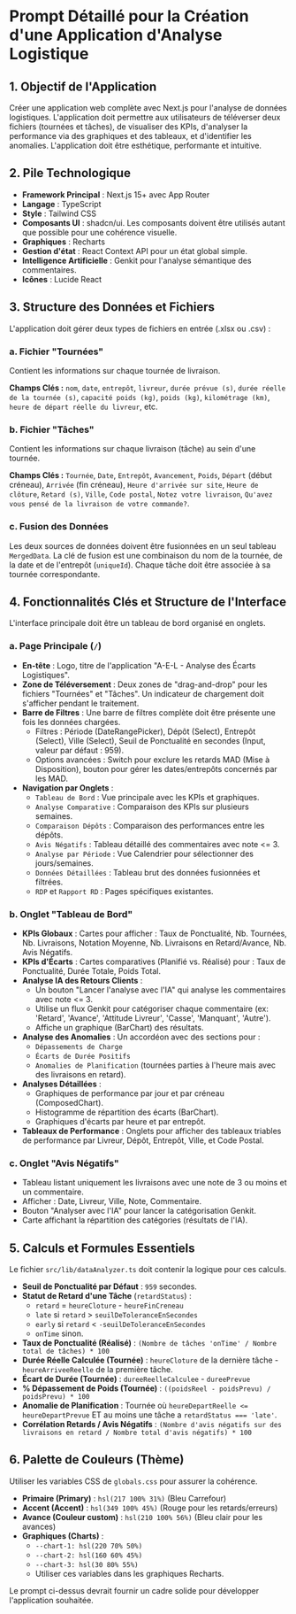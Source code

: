 # Prompt Détaillé pour la Création d'une Application d'Analyse Logistique

## 1. Objectif de l'Application

Créer une application web complète avec Next.js pour l'analyse de données logistiques. L'application doit permettre aux utilisateurs de téléverser deux fichiers (tournées et tâches), de visualiser des KPIs, d'analyser la performance via des graphiques et des tableaux, et d'identifier les anomalies. L'application doit être esthétique, performante et intuitive.

## 2. Pile Technologique

-   **Framework Principal** : Next.js 15+ avec App Router
-   **Langage** : TypeScript
-   **Style** : Tailwind CSS
-   **Composants UI** : shadcn/ui. Les composants doivent être utilisés autant que possible pour une cohérence visuelle.
-   **Graphiques** : Recharts
-   **Gestion d'état** : React Context API pour un état global simple.
-   **Intelligence Artificielle** : Genkit pour l'analyse sémantique des commentaires.
-   **Icônes** : Lucide React

## 3. Structure des Données et Fichiers

L'application doit gérer deux types de fichiers en entrée (.xlsx ou .csv) :

### a. Fichier "Tournées"

Contient les informations sur chaque tournée de livraison.

**Champs Clés :**
`nom`, `date`, `entrepôt`, `livreur`, `durée prévue (s)`, `durée réelle de la tournée (s)`, `capacité poids (kg)`, `poids (kg)`, `kilométrage (km)`, `heure de départ réelle du livreur`, etc.

### b. Fichier "Tâches"

Contient les informations sur chaque livraison (tâche) au sein d'une tournée.

**Champs Clés :**
`Tournée`, `Date`, `Entrepôt`, `Avancement`, `Poids`, `Départ` (début créneau), `Arrivée` (fin créneau), `Heure d'arrivée sur site`, `Heure de clôture`, `Retard (s)`, `Ville`, `Code postal`, `Notez votre livraison`, `Qu'avez vous pensé de la livraison de votre commande?`.

### c. Fusion des Données

Les deux sources de données doivent être fusionnées en un seul tableau `MergedData`. La clé de fusion est une combinaison du nom de la tournée, de la date et de l'entrepôt (`uniqueId`). Chaque tâche doit être associée à sa tournée correspondante.

## 4. Fonctionnalités Clés et Structure de l'Interface

L'interface principale doit être un tableau de bord organisé en onglets.

### a. Page Principale (`/`)

-   **En-tête** : Logo, titre de l'application "A-E-L - Analyse des Écarts Logistiques".
-   **Zone de Téléversement** : Deux zones de "drag-and-drop" pour les fichiers "Tournées" et "Tâches". Un indicateur de chargement doit s'afficher pendant le traitement.
-   **Barre de Filtres** : Une barre de filtres complète doit être présente une fois les données chargées.
    -   Filtres : Période (DateRangePicker), Dépôt (Select), Entrepôt (Select), Ville (Select), Seuil de Ponctualité en secondes (Input, valeur par défaut : 959).
    -   Options avancées : Switch pour exclure les retards MAD (Mise à Disposition), bouton pour gérer les dates/entrepôts concernés par les MAD.
-   **Navigation par Onglets** :
    -   `Tableau de Bord` : Vue principale avec les KPIs et graphiques.
    -   `Analyse Comparative` : Comparaison des KPIs sur plusieurs semaines.
    -   `Comparaison Dépôts` : Comparaison des performances entre les dépôts.
    -   `Avis Négatifs` : Tableau détaillé des commentaires avec note <= 3.
    -   `Analyse par Période` : Vue Calendrier pour sélectionner des jours/semaines.
    -   `Données Détaillées` : Tableau brut des données fusionnées et filtrées.
    -   `RDP` et `Rapport RD` : Pages spécifiques existantes.

### b. Onglet "Tableau de Bord"

-   **KPIs Globaux** : Cartes pour afficher : Taux de Ponctualité, Nb. Tournées, Nb. Livraisons, Notation Moyenne, Nb. Livraisons en Retard/Avance, Nb. Avis Négatifs.
-   **KPIs d'Écarts** : Cartes comparatives (Planifié vs. Réalisé) pour : Taux de Ponctualité, Durée Totale, Poids Total.
-   **Analyse IA des Retours Clients** :
    -   Un bouton "Lancer l'analyse avec l'IA" qui analyse les commentaires avec note <= 3.
    -   Utilise un flux Genkit pour catégoriser chaque commentaire (ex: 'Retard', 'Avance', 'Attitude Livreur', 'Casse', 'Manquant', 'Autre').
    -   Affiche un graphique (BarChart) des résultats.
-   **Analyse des Anomalies** : Un accordéon avec des sections pour :
    -   `Dépassements de Charge`
    -   `Écarts de Durée Positifs`
    -   `Anomalies de Planification` (tournées parties à l'heure mais avec des livraisons en retard).
-   **Analyses Détaillées** :
    -   Graphiques de performance par jour et par créneau (ComposedChart).
    -   Histogramme de répartition des écarts (BarChart).
    -   Graphiques d'écarts par heure et par entrepôt.
-   **Tableaux de Performance** : Onglets pour afficher des tableaux triables de performance par Livreur, Dépôt, Entrepôt, Ville, et Code Postal.

### c. Onglet "Avis Négatifs"

-   Tableau listant uniquement les livraisons avec une note de 3 ou moins et un commentaire.
-   Afficher : Date, Livreur, Ville, Note, Commentaire.
-   Bouton "Analyser avec l'IA" pour lancer la catégorisation Genkit.
-   Carte affichant la répartition des catégories (résultats de l'IA).

## 5. Calculs et Formules Essentiels

Le fichier `src/lib/dataAnalyzer.ts` doit contenir la logique pour ces calculs.

-   **Seuil de Ponctualité par Défaut** : `959` secondes.
-   **Statut de Retard d'une Tâche** (`retardStatus`) :
    -   `retard` = `heureCloture` - `heureFinCreneau`
    -   `late` si `retard` > `seuilDeToleranceEnSecondes`
    -   `early` si `retard` < `-seuilDeToleranceEnSecondes`
    -   `onTime` sinon.
-   **Taux de Ponctualité (Réalisé)** : `(Nombre de tâches 'onTime' / Nombre total de tâches) * 100`
-   **Durée Réelle Calculée (Tournée)** : `heureCloture` de la dernière tâche - `heureArriveeReelle` de la première tâche.
-   **Écart de Durée (Tournée)** : `dureeReelleCalculee` - `dureePrevue`
-   **% Dépassement de Poids (Tournée)** : `((poidsReel - poidsPrevu) / poidsPrevu) * 100`
-   **Anomalie de Planification** : Tournée où `heureDepartReelle <= heureDepartPrevue` ET au moins une tâche a `retardStatus === 'late'`.
-   **Corrélation Retards / Avis Négatifs** : `(Nombre d'avis négatifs sur des livraisons en retard / Nombre total d'avis négatifs) * 100`

## 6. Palette de Couleurs (Thème)

Utiliser les variables CSS de `globals.css` pour assurer la cohérence.

-   **Primaire (Primary)** : `hsl(217 100% 31%)` (Bleu Carrefour)
-   **Accent (Accent)** : `hsl(349 100% 45%)` (Rouge pour les retards/erreurs)
-   **Avance (Couleur custom)** : `hsl(210 100% 56%)` (Bleu clair pour les avances)
-   **Graphiques (Charts)** :
    -   `--chart-1: hsl(220 70% 50%)`
    -   `--chart-2: hsl(160 60% 45%)`
    -   `--chart-3: hsl(30 80% 55%)`
    -   Utiliser ces variables dans les graphiques Recharts.

Le prompt ci-dessus devrait fournir un cadre solide pour développer l'application souhaitée.
